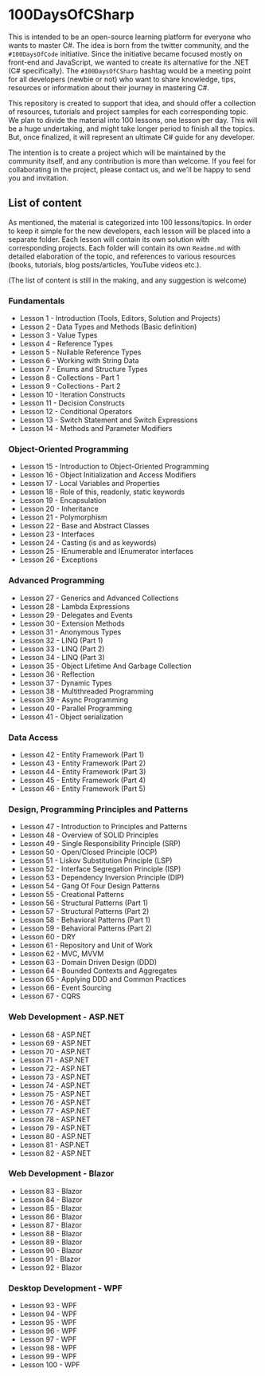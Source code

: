 # 100DaysOfCSharp

This is intended to be an open-source learning platform for everyone who wants to master C#. The idea is born from the twitter community, and the `#100DaysOfCode` initiative. Since the initiative became focused mostly on front-end and JavaScript, we wanted to create its alternative for the .NET (C# specifically). The `#100DaysOfCSharp` hashtag would be a meeting point for all developers (newbie or not) who want to share knowledge, tips, resources or information about their journey in mastering C#.

This repository is created to support that idea, and should offer a collection of resources, tutorials and project samples for each corresponding topic. We plan to divide the material into 100 lessons, one lesson per day. This will be a huge undertaking, and might take longer period to finish all the topics. But, once finalized, it will represent an ultimate C# guide for any developer.

The intention is to create a project which will be maintained by the community itself, and any contribution is more than welcome. If you feel for collaborating in the project, please contact us, and we'll be happy to send you and invitation.


## List of content

As mentioned, the material is categorized into 100 lessons/topics. In order to keep it simple for the new developers, each lesson will be placed into a separate folder. Each lesson will contain its own solution with corresponding projects. Each folder will contain its own `Readme.md` with detailed elaboration of the topic, and references to various resources (books, tutorials, blog posts/articles, YouTube videos etc.).

(The list of content is still in the making, and any suggestion is welcome)

### Fundamentals

- Lesson 1 - Introduction (Tools, Editors, Solution and Projects)
- Lesson 2 - Data Types and Methods (Basic definition)
- Lesson 3 - Value Types
- Lesson 4 - Reference Types
- Lesson 5 - Nullable Reference Types
- Lesson 6 - Working with String Data
- Lesson 7 - Enums and Structure Types
- Lesson 8 - Collections - Part 1
- Lesson 9 - Collections - Part 2
- Lesson 10 - Iteration Constructs
- Lesson 11 - Decision Constructs
- Lesson 12 - Conditional Operators
- Lesson 13 - Switch Statement and Switch Expressions
- Lesson 14 - Methods and Parameter Modifiers

### Object-Oriented Programming

- Lesson 15 - Introduction to Object-Oriented Programming
- Lesson 16 - Object Initialization and Access Modifiers
- Lesson 17 - Local Variables and Properties
- Lesson 18 - Role of this, readonly, static keywords
- Lesson 19 - Encapsulation
- Lesson 20 - Inheritance
- Lesson 21 - Polymorphism
- Lesson 22 - Base and Abstract Classes
- Lesson 23 - Interfaces
- Lesson 24 - Casting (is and as keywords)
- Lesson 25 - IEnumerable and IEnumerator interfaces
- Lesson 26 - Exceptions

### Advanced Programming

- Lesson 27 - Generics and Advanced Collections
- Lesson 28 - Lambda Expressions
- Lesson 29 - Delegates and Events
- Lesson 30 - Extension Methods
- Lesson 31 - Anonymous Types
- Lesson 32 - LINQ (Part 1)
- Lesson 33 - LINQ (Part 2)
- Lesson 34 - LINQ (Part 3)
- Lesson 35 - Object Lifetime And Garbage Collection
- Lesson 36 - Reflection
- Lesson 37 - Dynamic Types
- Lesson 38 - Multithreaded Programming
- Lesson 39 - Async Programming
- Lesson 40 - Parallel Programming
- Lesson 41 - Object serialization

### Data Access

- Lesson 42 - Entity Framework (Part 1)
- Lesson 43 - Entity Framework (Part 2)
- Lesson 44 - Entity Framework (Part 3)
- Lesson 45 - Entity Framework (Part 4)
- Lesson 46 - Entity Framework (Part 5)

### Design, Programming Principles and Patterns

- Lesson 47 - Introduction to Principles and Patterns
- Lesson 48 - Overview of SOLID Principles
- Lesson 49 - Single Responsibility Principle (SRP)
- Lesson 50 - Open/Closed Principle (OCP)
- Lesson 51 - Liskov Substitution Principle (LSP)
- Lesson 52 - Interface Segregation Principle (ISP)
- Lesson 53 - Dependency Inversion Principle (DIP)
- Lesson 54 - Gang Of Four Design Patterns
- Lesson 55 - Creational Patterns
- Lesson 56 - Structural Patterns (Part 1)
- Lesson 57 - Structural Patterns (Part 2)
- Lesson 58 - Behavioral Patterns (Part 1)
- Lesson 59 - Behavioral Patterns (Part 2)
- Lesson 60 - DRY
- Lesson 61 - Repository and Unit of Work
- Lesson 62 - MVC, MVVM
- Lesson 63 - Domain Driven Design (DDD)
- Lesson 64 - Bounded Contexts and Aggregates
- Lesson 65 - Applying DDD and Common Practices
- Lesson 66 - Event Sourcing
- Lesson 67 - CQRS

### Web Development - ASP.NET

- Lesson 68 - ASP.NET
- Lesson 69 - ASP.NET
- Lesson 70 - ASP.NET
- Lesson 71 - ASP.NET
- Lesson 72 - ASP.NET
- Lesson 73 - ASP.NET
- Lesson 74 - ASP.NET
- Lesson 75 - ASP.NET
- Lesson 76 - ASP.NET
- Lesson 77 - ASP.NET
- Lesson 78 - ASP.NET
- Lesson 79 - ASP.NET
- Lesson 80 - ASP.NET
- Lesson 81 - ASP.NET
- Lesson 82 - ASP.NET

### Web Development - Blazor

- Lesson 83 - Blazor
- Lesson 84 - Blazor
- Lesson 85 - Blazor
- Lesson 86 - Blazor
- Lesson 87 - Blazor
- Lesson 88 - Blazor
- Lesson 89 - Blazor
- Lesson 90 - Blazor
- Lesson 91 - Blazor
- Lesson 92 - Blazor

### Desktop Development - WPF
- Lesson 93 - WPF
- Lesson 94 - WPF
- Lesson 95 - WPF
- Lesson 96 - WPF
- Lesson 97 - WPF
- Lesson 98 - WPF
- Lesson 99 - WPF
- Lesson 100 - WPF
